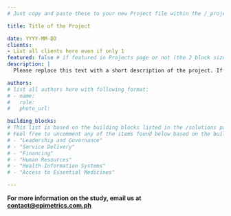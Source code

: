 ```yaml
---
# Just copy and paste these to your new Project file within the /_projects folder and rename and fill info accordingly.

title: Title of the Project

date: YYYY-MM-DD
clients:
- List all clients here even if only 1
featured: false # if featured in Projects page or not (the 2 block sized card)
description: |
  Please replace this text with a short description of the project. If ever this goes beyond 200 characters, it will be automatically truncated in descriptions.

authors:
# list all authors here with following format:
# - name: 
#   role: 
#   photo_url: 

building_blocks:
# This list is based on the building blocks listed in the /solutions page
# Feel free to uncomment any of the items found below based on the building block the project is supposed to be under.
# - "Leadership and Governance"
# - "Service Delivery"
# - "Financing"
# - "Human Resources"
# - "Health Information Systems"
# - "Access to Essential Medicines"

---
```


<!-- Add all the body text of the project here -->

<!-- For adding images -->
<!-- ![](../<relative image path>){: .size-[large/medium/small] .align-[center/left/right]} -->

**For more information on the study, email us at [contact@epimetrics.com.ph](mailto:contact@epimetrics.com.ph)**

<!-- Quick note: whenever including emails as links, always set the link to mailto:<email address>, so that the browser knows it's an email address -->